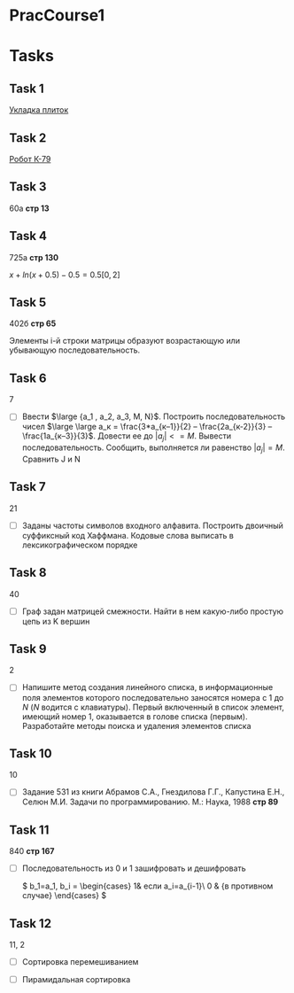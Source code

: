 # PracCourse1

# Tasks

##  Task 1

[Укладка плиток](https://acmp.ru/index.asp?main=task&id_task=343)

## Task 2

[Робот К-79](https://acmp.ru/index.asp?main=task&id_task=235)

## Task 3

60а **cтр 13**

## Task 4

725а **стр 130**

$x+ln(x+0.5)-0.5=0.5 [0,2]$

## Task 5

402б **стр 65**

Элементы i-й строки матрицы образуют возрастающую или убывающую последовательность.

## Task 6

7

- [ ] Ввести $\large {а_1 , а_2, а_3, М, N}$. Построить последовательность чисел $\large \large а_к = \frac{3*а_{к–1}}{2} – \frac{2а_{к-2}}{3} – \frac{1а_{к–3}}{3}$. Довести ее до $|a_j|<=M$. Вывести последовательность. Сообщить, выполняется ли равенство $|a_j|=M$. Сравнить J и N

## Task 7

21

- [ ] Заданы частоты символов входного алфавита. Построить двоичный суффиксный код Хаффмана. Кодовые слова выписать в лексикографическом порядке

## Task 8

40

- [ ] Граф задан матрицей смежности. Найти в нем какую-либо простую цепь из K вершин

## Task 9

2

- [ ] Напишите метод создания линейного списка, в информационные поля элементов которого последовательно заносятся номера с 1 до *N* (*N* водится с клавиатуры). Первый включенный в список элемент, имеющий номер 1, оказывается в голове списка (первым). Разработайте методы поиска и удаления элементов списка

## Task 10

10

- [ ] Задание 531 из книги Абрамов С.А., Гнездилова Г.Г., Капустина Е.Н., Селюн М.И. Задачи по программированию. М.: Наука, 1988 **стр 89**

## Task 11

840 **стр 167**

- [ ] Последовательность из 0 и 1 зашифровать и дешифровать

  $
  b_1=a_1, b_i = 
   \begin{cases}
    1& если a_i=a_{i-1}\\
    0 & {в противном случае}
   \end{cases}
  $

  

## Task 12

11, 2

- [ ] Сортировка перемешиванием
- [ ] Пирамидальная сортировка

